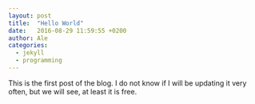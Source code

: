 ```yaml
---
layout: post
title:  "Hello World"
date:   2016-08-29 11:59:55 +0200
author: Ale
categories:
  - jekyll
  - programming
---
```


This is the first post of the blog.  I do not know if I will be updating it
very often, but we will see, at least it is free.

